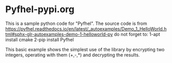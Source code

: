 # Pyfhel-pypi.org
This is a sample python code for "Pyfhel".
The source code is from https://pyfhel.readthedocs.io/en/latest/_autoexamples/Demo_1_HelloWorld.html#sphx-glr-autoexamples-demo-1-helloworld-py
do not forget to:
  1-apt install cmake
  2-pip install Pyfhel
  
This basic example shows the simplest use of the library by encrypting two integers, operating with them (+,-,*) and decrypting the results.

